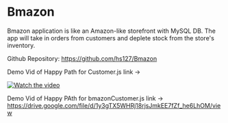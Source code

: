 # Bmazon

Bmazon application is like an Amazon-like storefront with MySQL DB. 
The app will take in orders from customers and deplete stock from the store's inventory.

Github Repository: https://github.com/hs127/Bmazon

Demo Vid of Happy Path for Customer.js link -> 

[![Watch the video](https://imgur.com/mtizdGn)](https://drive.google.com/file/d/1gXXvsCazVFDZvSfWkILEuhpI2KpM_BnX/view)




Demo Vid of Happy PAth for bmazonCustomer.js link -> https://drive.google.com/file/d/1y3gTX5WHRj18rjsJmkEE7fZf_he6LhOM/view
